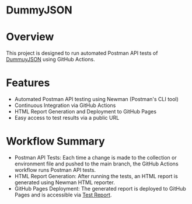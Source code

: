 # DummyJSON

# Overview
This project is designed to run automated Postman API tests of [DummuyJSON](https://dummyjson.com) using GitHub Actions. 

# Features
- Automated Postman API testing using Newman (Postman's CLI tool)
- Continuous Integration via GitHub Actions
- HTML Report Generation and Deployment to GitHub Pages
- Easy access to test results via a public URL

# Workflow Summary
- Postman API Tests: Each time a change is made to the collection or environment file
and pushed to the main branch, the GitHub Actions workflow runs Postman API tests.
- HTML Report Generation: After running the tests, an HTML report is generated using Newman HTML reporter.
- GitHub Pages Deployment: The generated report is deployed to GitHub Pages and is accessible via [Test Report](https://mojisolaaao.github.io/DummyJSON/report.html).

